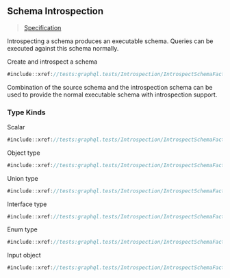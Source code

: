 ## Schema Introspection

> [Specification](https://facebook.github.io/graphql/June2018/#sec-Schema-Introspection)

Introspecting a schema produces an executable schema. Queries can be executed against this schema normally.

Create and introspect a schema

```csharp
#include::xref://tests:graphql.tests/Introspection/IntrospectSchemaFacts.cs?s=Tanka.GraphQL.Tests.Introspection.IntrospectSchemaFacts.IntrospectSchemaFacts
```

Combination of the source schema and the introspection schema can be used to provide the normal executable schema with introspection support.

### Type Kinds

Scalar

```csharp
#include::xref://tests:graphql.tests/Introspection/IntrospectSchemaFacts.cs?s=Tanka.GraphQL.Tests.Introspection.IntrospectSchemaFacts.Type_ScalarType
```

Object type

```csharp
#include::xref://tests:graphql.tests/Introspection/IntrospectSchemaFacts.cs?s=Tanka.GraphQL.Tests.Introspection.IntrospectSchemaFacts.Type_ObjectType
```

Union type

```csharp
#include::xref://tests:graphql.tests/Introspection/IntrospectSchemaFacts.cs?s=Tanka.GraphQL.Tests.Introspection.IntrospectSchemaFacts.Type_UnionType
```

Interface type

```csharp
#include::xref://tests:graphql.tests/Introspection/IntrospectSchemaFacts.cs?s=Tanka.GraphQL.Tests.Introspection.IntrospectSchemaFacts.Type_InterfaceType
```

Enum type

```csharp
#include::xref://tests:graphql.tests/Introspection/IntrospectSchemaFacts.cs?s=Tanka.GraphQL.Tests.Introspection.IntrospectSchemaFacts.Type_EnumType
```

Input object

```csharp
#include::xref://tests:graphql.tests/Introspection/IntrospectSchemaFacts.cs?s=Tanka.GraphQL.Tests.Introspection.IntrospectSchemaFacts.Type_InputObjectType
```
